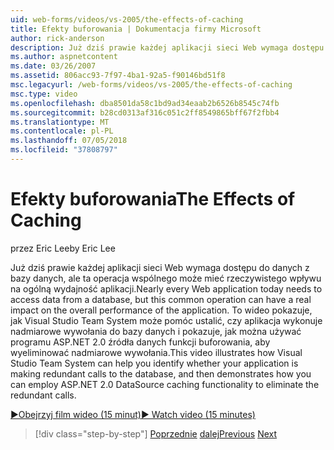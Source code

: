 ```yaml
---
uid: web-forms/videos/vs-2005/the-effects-of-caching
title: Efekty buforowania | Dokumentacja firmy Microsoft
author: rick-anderson
description: Już dziś prawie każdej aplikacji sieci Web wymaga dostępu do danych z bazy danych, ale ta operacja wspólnego może mieć rzeczywistego wpływu na ogólną wydajność...
ms.author: aspnetcontent
ms.date: 03/26/2007
ms.assetid: 806acc93-7f97-4ba1-92a5-f90146bd51f8
msc.legacyurl: /web-forms/videos/vs-2005/the-effects-of-caching
msc.type: video
ms.openlocfilehash: dba8501da58c1bd9ad34eaab2b6526b8545c74fb
ms.sourcegitcommit: b28cd0313af316c051c2ff8549865bff67f2fbb4
ms.translationtype: MT
ms.contentlocale: pl-PL
ms.lasthandoff: 07/05/2018
ms.locfileid: "37808797"
---
```

<a name="the-effects-of-caching"></a><span data-ttu-id="11d4a-103">Efekty buforowania</span><span class="sxs-lookup"><span data-stu-id="11d4a-103">The Effects of Caching</span></span>
====================
<span data-ttu-id="11d4a-104">przez Eric Lee</span><span class="sxs-lookup"><span data-stu-id="11d4a-104">by Eric Lee</span></span>

<span data-ttu-id="11d4a-105">Już dziś prawie każdej aplikacji sieci Web wymaga dostępu do danych z bazy danych, ale ta operacja wspólnego może mieć rzeczywistego wpływu na ogólną wydajność aplikacji.</span><span class="sxs-lookup"><span data-stu-id="11d4a-105">Nearly every Web application today needs to access data from a database, but this common operation can have a real impact on the overall performance of the application.</span></span> <span data-ttu-id="11d4a-106">To wideo pokazuje, jak Visual Studio Team System może pomóc ustalić, czy aplikacja wykonuje nadmiarowe wywołania do bazy danych i pokazuje, jak można używać programu ASP.NET 2.0 źródła danych funkcji buforowania, aby wyeliminować nadmiarowe wywołania.</span><span class="sxs-lookup"><span data-stu-id="11d4a-106">This video illustrates how Visual Studio Team System can help you identify whether your application is making redundant calls to the database, and then demonstrates how you can employ ASP.NET 2.0 DataSource caching functionality to eliminate the redundant calls.</span></span>

[<span data-ttu-id="11d4a-107">&#9654;Obejrzyj film wideo (15 minut)</span><span class="sxs-lookup"><span data-stu-id="11d4a-107">&#9654; Watch video (15 minutes)</span></span>](https://channel9.msdn.com/Blogs/ASP-NET-Site-Videos/the-effects-of-caching)

> [!div class="step-by-step"]
> <span data-ttu-id="11d4a-108">[Poprzednie](custom-extraction-rules-and-coded-web-tests.md)
> [dalej](using-the-load-test-agent.md)</span><span class="sxs-lookup"><span data-stu-id="11d4a-108">[Previous](custom-extraction-rules-and-coded-web-tests.md)
[Next](using-the-load-test-agent.md)</span></span>
